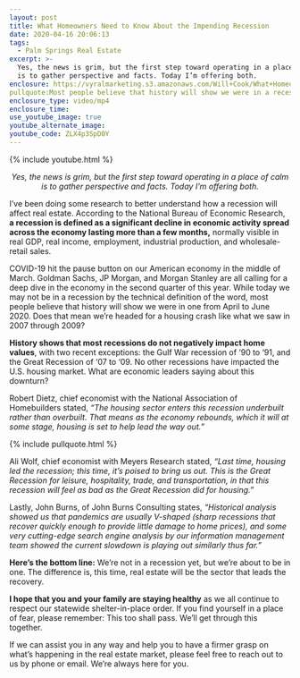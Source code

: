 ```yaml
---
layout: post
title: What Homeowners Need to Know About the Impending Recession
date: 2020-04-16 20:06:13
tags:
  - Palm Springs Real Estate
excerpt: >-
  Yes, the news is grim, but the first step toward operating in a place of calm
  is to gather perspective and facts. Today I’m offering both.
enclosure: https://vyralmarketing.s3.amazonaws.com/Will+Cook/What+Homeowners+Need+to+Know+About+the+Impending+Recession.mp4
pullquote:Most people believe that history will show we were in a recession from April 2020 to June 2020.
enclosure_type: video/mp4
enclosure_time:
use_youtube_image: true
youtube_alternate_image:
youtube_code: ZLX4p3SpD0Y
---
```


{% include youtube.html %}

<p style="text-align: center;"><em>Yes, the news is grim, but the first step toward operating in a place of calm is to gather perspective and facts. Today I’m offering both.</em></p>

I’ve been doing some research to better understand how a recession will affect real estate. According to the National Bureau of Economic Research, **a recession is defined as a significant decline in economic activity spread across the economy lasting more than a few months,** normally visible in real GDP, real income, employment, industrial production, and wholesale-retail sales.&nbsp;

COVID-19 hit the pause button on our American economy in the middle of March. Goldman Sachs, JP Morgan, and Morgan Stanley are all calling for a deep dive in the economy in the second quarter of this year. While today we may not be in a recession by the technical definition of the word, most people believe that history will show we were in one from April to June 2020. Does that mean we’re headed for a housing crash like what we saw in 2007 through 2009?&nbsp;

**History shows that most recessions do not negatively impact home values**, with two recent exceptions: the Gulf War recession of ‘90 to ‘91, and the Great Recession of ‘07 to ‘09. No other recessions have impacted the U.S. housing market. What are economic leaders saying about this downturn?&nbsp;

Robert Dietz, chief economist with the National Association of Homebuilders stated, *“The housing sector enters this recession underbuilt rather than overbuilt. That means as the economy rebounds, which it will at some stage, housing is set to help lead the way out.”&nbsp;*

{% include pullquote.html %}

Ali Wolf, chief economist with Meyers Research stated, *“Last time, housing led the recession; this time, it’s poised to bring us out. This is the Great Recession for leisure, hospitality, trade, and transportation, in that this recession will feel as bad as the Great Recession did for housing.”&nbsp;*

Lastly, John Burns, of John Burns Consulting states, *“Historical analysis showed us that pandemics are usually V-shaped (sharp recessions that recover quickly enough to provide little damage to home prices), and some very cutting-edge search engine analysis by our information management team showed the current slowdown is playing out similarly thus far.”&nbsp;*

**Here’s the bottom line:** We’re not in a recession yet, but we’re about to be in one. The difference is, this time, real estate will be the sector that leads the recovery.

**I hope that you and your family are staying healthy** as we all continue to respect our statewide shelter-in-place order. If you find yourself in a place of fear, please remember: This too shall pass. We’ll get through this together.&nbsp;

If we can assist you in any way and help you to have a firmer grasp on what’s happening in the real estate market, please feel free to reach out to us by phone or email. We’re always here for you.

